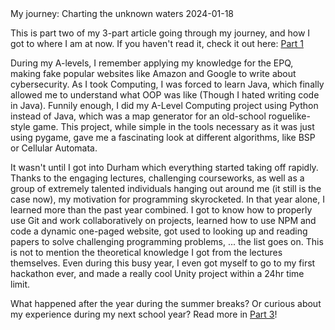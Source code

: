 <post-metadata>
  <post-title>My journey: Charting the unknown waters</post-title>
  <post-date>2024-01-18</post-date>
</post-metadata>

This is part two of my 3-part article going through my journey, and how I got to where I am at now. If you haven't read it, check it out here: [Part 1](/blog/my-journey-pt1)

During my A-levels, I remember applying my knowledge for the EPQ, making fake popular websites like Amazon and Google to write about cybersecurity.
As I took Computing, I was forced to learn Java, which finally allowed me to understand what OOP was like (Though I hated writing code in Java).
Funnily enough, I did my A-Level Computing project using Python instead of Java, which was a map generator for an old-school roguelike-style game.
This project, while simple in the tools necessary as it was just using pygame, gave me a fascinating look at different algorithms, like BSP or Cellular Automata.

It wasn't until I got into Durham which everything started taking off rapidly. Thanks to the engaging lectures, challenging courseworks, 
as well as a group of extremely talented individuals hanging out around me (it still is the case now), my motivation for programming skyrocketed. 
In that year alone, I learned more than the past year combined. I got to know how to properly use Git and work collaboratively on projects, learned how to use NPM and code a dynamic one-paged website, 
got used to looking up and reading papers to solve challenging programming problems, ... the list goes on. This is not to mention the theoretical knowledge I got from the lectures themselves. 
Even during this busy year, I even got myself to go to my first hackathon ever, and made a really cool Unity project within a 24hr time limit.

What happened after the year during the summer breaks? Or curious about my experience during my next school year? Read more in [Part 3](/blog/my-journey-pt3)! 
